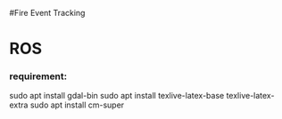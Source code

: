 #Fire Event Tracking




# ROS

### requirement:
sudo apt install gdal-bin
sudo apt install texlive-latex-base texlive-latex-extra
sudo apt install cm-super
